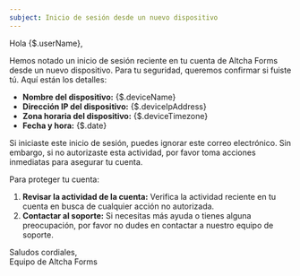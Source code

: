 ```yaml
---
subject: Inicio de sesión desde un nuevo dispositivo
---
```


Hola {$.userName},

Hemos notado un inicio de sesión reciente en tu cuenta de Altcha Forms desde un nuevo dispositivo. Para tu seguridad, queremos confirmar si fuiste tú. Aquí están los detalles:

- **Nombre del dispositivo:** {$.deviceName}
- **Dirección IP del dispositivo:** {$.deviceIpAddress}
- **Zona horaria del dispositivo:** {$.deviceTimezone}
- **Fecha y hora:** {$.date}

Si iniciaste este inicio de sesión, puedes ignorar este correo electrónico. Sin embargo, si no autorizaste esta actividad, por favor toma acciones inmediatas para asegurar tu cuenta.

Para proteger tu cuenta:

1. **Revisar la actividad de la cuenta:** Verifica la actividad reciente en tu cuenta en busca de cualquier acción no autorizada.
2. **Contactar al soporte:** Si necesitas más ayuda o tienes alguna preocupación, por favor no dudes en contactar a nuestro equipo de soporte.

Saludos cordiales,  
Equipo de Altcha Forms
